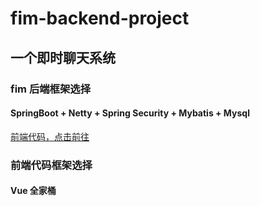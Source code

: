 # fim-backend-project
## 一个即时聊天系统

### fim 后端框架选择

#### SpringBoot + Netty  + Spring Security + Mybatis + Mysql

[前端代码，点击前往](https://github.com/ZhongJinHacker/fim-frontend-project)

### 前端代码框架选择

#### Vue 全家桶














